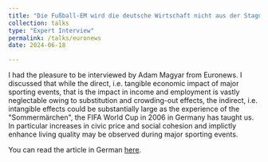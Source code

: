 ```yaml
---
title: "Die Fußball-EM wird die deutsche Wirtschaft nicht aus der Stagnation holen"
collection: talks
type: "Expert Interview"
permalink: /talks/euronews
date: 2024-06-18

---
```

I had the pleasure to be interviewed by Adam Magyar from Euronews. I discussed that while the direct, i.e. tangible economic impact of major sporting events, that is the impact in income and employment is vastly neglectable owing to substitution and crowding-out effects, the indirect, i.e. intangible effects could be substantially large as the experience of the "Sommermärchen", the FIFA World Cup in 2006 in Germany has taught us. In particular increases in civic price and social cohesion and implictly enhance living quality may be observed during major sporting events. 

You can read the article in German [here](https://de.euronews.com/2024/06/18/die-fussball-em-wird-die-deutsche-wirtschaft-nicht-aus-der-stagnation-holen).
